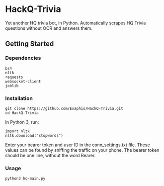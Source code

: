 # HackQ-Trivia
Yet another HQ trivia bot, in Python. Automatically scrapes HQ Trivia questions without OCR and answers them.

## Getting Started
### Dependencies
```
bs4
nltk
requests
websocket-client
joblib
```
### Installation
```
git clone https://github.com/Exaphis/HackQ-Trivia.git
cd HackQ-Trivia
```
In Python 3, run:
```
import nltk
nltk.download("stopwords")
```
Enter your bearer token and user ID in the conn_settings.txt file. These values can be found by sniffing the traffic on your phone. The bearer token should be one line, without the word Bearer.

### Usage
```
python3 hq-main.py
```
